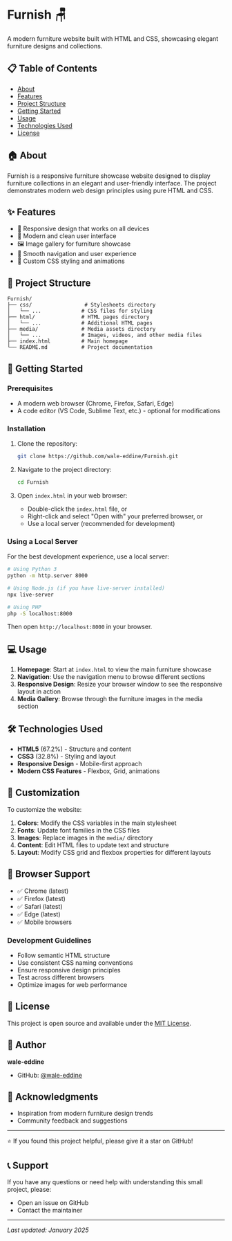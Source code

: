 # Furnish 🪑

A modern furniture website built with HTML and CSS, showcasing elegant furniture designs and collections.

## 📋 Table of Contents

- [About](#-about)
- [Features](#-features)
- [Project Structure](#-project-structure)
- [Getting Started](#-getting-started)
- [Usage](#-usage)
- [Technologies Used](#️-technologies-used)
- [License](#-license)

## 🏠 About

Furnish is a responsive furniture showcase website designed to display furniture collections in an elegant and user-friendly interface. The project demonstrates modern web design principles using pure HTML and CSS.

## ✨ Features

- 📱 Responsive design that works on all devices
- 🎨 Modern and clean user interface
- 🖼️ Image gallery for furniture showcase
- 🎯 Smooth navigation and user experience
- 🎨 Custom CSS styling and animations

## 📁 Project Structure

```
Furnish/
├── css/                 # Stylesheets directory
│   └── ...             # CSS files for styling
├── html/               # HTML pages directory
│   └── ...             # Additional HTML pages
├── media/              # Media assets directory
│   └── ...             # Images, videos, and other media files
├── index.html          # Main homepage
└── README.md           # Project documentation
```

## 🚀 Getting Started

### Prerequisites

- A modern web browser (Chrome, Firefox, Safari, Edge)
- A code editor (VS Code, Sublime Text, etc.) - optional for modifications

### Installation

1. Clone the repository:
   ```bash
   git clone https://github.com/wale-eddine/Furnish.git
   ```

2. Navigate to the project directory:
   ```bash
   cd Furnish
   ```

3. Open `index.html` in your web browser:
   - Double-click the `index.html` file, or
   - Right-click and select "Open with" your preferred browser, or
   - Use a local server (recommended for development)

### Using a Local Server

For the best development experience, use a local server:

```bash
# Using Python 3
python -m http.server 8000

# Using Node.js (if you have live-server installed)
npx live-server

# Using PHP
php -S localhost:8000
```

Then open `http://localhost:8000` in your browser.

## 💻 Usage

1. **Homepage**: Start at `index.html` to view the main furniture showcase
2. **Navigation**: Use the navigation menu to browse different sections
3. **Responsive Design**: Resize your browser window to see the responsive layout in action
4. **Media Gallery**: Browse through the furniture images in the media section

## 🛠️ Technologies Used

- **HTML5** (67.2%) - Structure and content
- **CSS3** (32.8%) - Styling and layout
- **Responsive Design** - Mobile-first approach
- **Modern CSS Features** - Flexbox, Grid, animations

## 🎨 Customization

To customize the website:

1. **Colors**: Modify the CSS variables in the main stylesheet
2. **Fonts**: Update font families in the CSS files
3. **Images**: Replace images in the `media/` directory
4. **Content**: Edit HTML files to update text and structure
5. **Layout**: Modify CSS grid and flexbox properties for different layouts

## 📱 Browser Support

- ✅ Chrome (latest)
- ✅ Firefox (latest)
- ✅ Safari (latest)
- ✅ Edge (latest)
- ✅ Mobile browsers


### Development Guidelines

- Follow semantic HTML structure
- Use consistent CSS naming conventions
- Ensure responsive design principles
- Test across different browsers
- Optimize images for web performance

## 📄 License

This project is open source and available under the [MIT License](LICENSE).

## 👤 Author

**wale-eddine**
- GitHub: [@wale-eddine](https://github.com/wale-eddine)

## 🙏 Acknowledgments

- Inspiration from modern furniture design trends
- Community feedback and suggestions

---

⭐ If you found this project helpful, please give it a star on GitHub!

## 📞 Support

If you have any questions or need help with understanding this small project, please:
- Open an issue on GitHub
- Contact the maintainer

---

*Last updated: January 2025*
